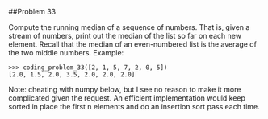 ##Problem 33

Compute the running median of a sequence of numbers. That is, given a stream of numbers, print out the median of
the list so far on each new element. Recall that the median of an even-numbered list is the average of the two
middle numbers. Example:

    >>> coding_problem_33([2, 1, 5, 7, 2, 0, 5])
    [2.0, 1.5, 2.0, 3.5, 2.0, 2.0, 2.0]

Note: cheating with numpy below, but I see no reason to make it more complicated given the request. An efficient
implementation would keep sorted in place the first n elements and do an insertion sort pass each time.